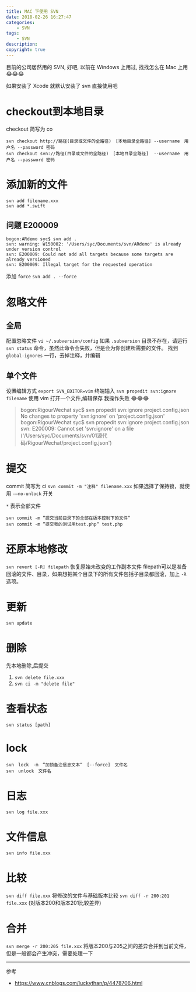 ```yaml
---
title: MAC 下使用 SVN
date: 2018-02-26 16:27:47
categories:
	- SVN
tags:
	- SVN
description: 
copyright: true
---
```


目前的公司居然用的 SVN, 好吧, 以前在 Windows 上用过, 找找怎么在 Mac 上用 😂😂😂

如果安装了 Xcode 就默认安装了 svn 直接使用吧

# checkout到本地目录
checkout 简写为 co
```
svn checkout http://路径(目录或文件的全路径)　[本地目录全路径] --username　用户名 --password 密码
svn checkout svn://路径(目录或文件的全路径)　[本地目录全路径]  --username　用户名 --password 密码
```

# 添加新的文件
```
svn add filename.xxx
svn add *.swift
```

## 问题 E200009

```
bogon:ARdemo syc$ svn add .
svn: warning: W150002: '/Users/syc/Documents/svn/ARdemo' is already under version control
svn: E200009: Could not add all targets because some targets are already versioned
svn: E200009: Illegal target for the requested operation
```

添加 `force`
`svn add . --force`

# 忽略文件
## 全局

配置忽略文件 `vi ~/.subversion/config`
如果 `.subversion` 目录不存在，请运行 `svn status` 命令，虽然此命令会失败，但是会为你创建所需要的文件。
找到 `global-ignores` 一行，去掉注释，并编辑

## 单个文件

设置编辑方式 `export SVN_EDITOR=vim`
终端输入 `svn propedit svn:ignore filename` 使用 vim 打开一个文件,编辑保存
我操作失败 😂😂😂
> bogon:RigourWechat syc$ svn propedit svn:ignore project.config.json
No changes to property 'svn:ignore' on 'project.config.json'
bogon:RigourWechat syc$ svn propedit svn:ignore project.config.json
svn: E200009: Cannot set 'svn:ignore' on a file ('/Users/syc/Documents/svn/01源代码/RigourWechat/project.config.json')




# 提交

commit 简写为 ci
`svn commit -m "注释" filename.xxx` 如果选择了保持锁，就使用 `-–no-unlock` 开关

`*` 表示全部文件
```
svn commit -m “提交当前目录下的全部在版本控制下的文件“ 
svn commit -m “提交我的测试用test.php“ test.php
```

# 还原本地修改

`svn revert [-R] filepath` 恢复原始未改变的工作副本文件 filepath可以是准备回滚的文件、目录，如果想把某个目录下的所有文件包括子目录都回滚，加上 `-R` 选项。

# 更新

`svn update`

# 删除

先本地删除,后提交

1. `svn delete file.xxx`
2. `svn ci -m "delete file"`

# 查看状态
`svn status [path]`

# lock

```
svn　lock　-m　“加锁备注信息文本“　[--force]　文件名 
svn　unlock　文件名
```

# 日志

`svn log file.xxx`

# 文件信息

`svn info file.xxx`

# 比较

`svn diff file.xxx` 将修改的文件与基础版本比较
`svn diff -r 200:201 file.xxx` (对版本200和版本201比较差异)

# 合并

`svn merge -r 200:205 file.xxx` 将版本200与205之间的差异合并到当前文件，但是一般都会产生冲突，需要处理一下

---

参考
+ https://www.cnblogs.com/luckythan/p/4478706.html
